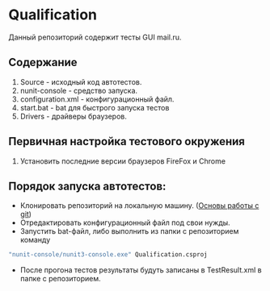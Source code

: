 # Qualification

Данный репозиторий содержит тесты GUI mail.ru. 
## Содержание
1. Source - исходный код автотестов.
2. nunit-console - средство запуска.
3. configuration.xml - конфигурационный файл.
4. start.bat - bat для быстрого запуска тестов
5. Drivers - драйверы браузеров.

## Первичная настройка тестового окружения
1. Установить последние версии браузеров FireFox и Chrome

## Порядок запуска автотестов:
- Клонировать репозиторий на локальную машину. ([Основы работы с git])
- Отредактировать конфигурационный файл под свои нужды.
- Запустить bat-файл, либо выполнить из папки с репозиторием команду
```bat
"nunit-console/nunit3-console.exe" Qualification.csproj
```
- После прогона тестов результаты будуть записаны в TestResult.xml в папке с репозиторием.

[//]: # (These are reference links used in the body of this note and get stripped out when the markdown processor does its job. There is no need to format nicely because it shouldn't be seen. Thanks SO - http://stackoverflow.com/questions/4823468/store-comments-in-markdown-syntax)

   [Основы работы с git]: <http://dev-lab.info/2013/08/%D1%88%D0%BF%D0%B0%D1%80%D0%B3%D0%B0%D0%BB%D0%BA%D0%B0-%D0%BF%D0%BE-git-%D0%BE%D1%81%D0%BD%D0%BE%D0%B2%D0%BD%D1%8B%D0%B5-%D0%BA%D0%BE%D0%BC%D0%B0%D0%BD%D0%B4%D1%8B-%D1%81%D0%BB%D0%B8%D1%8F%D0%BD/>
   
